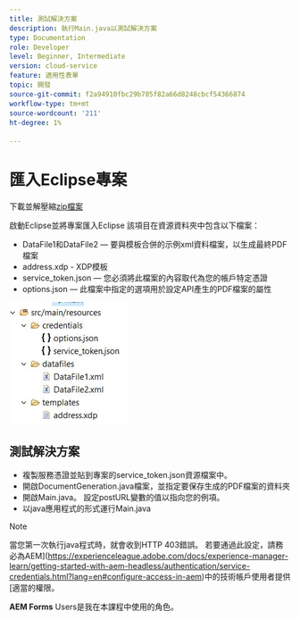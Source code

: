 ```yaml
---
title: 測試解決方案
description: 執行Main.java以測試解決方案
type: Documentation
role: Developer
level: Beginner, Intermediate
version: cloud-service
feature: 適用性表單
topic: 開發
source-git-commit: f2a94910fbc29b705f82a66d8248cbcf54366874
workflow-type: tm+mt
source-wordcount: '211'
ht-degree: 1%

---
```



# 匯入Eclipse專案

下載並解壓縮[zip檔案](./assets/aem-forms-doc-gen.zip)

啟動Eclipse並將專案匯入Eclipse
該項目在資源資料夾中包含以下檔案：

* DataFile1和DataFile2 — 要與模板合併的示例xml資料檔案，以生成最終PDF檔案
* address.xdp - XDP模板
* service_token.json — 您必須將此檔案的內容取代為您的帳戶特定憑證
* options.json — 此檔案中指定的選項用於設定API產生的PDF檔案的屬性

![resources-file](./assets/resource-files.JPG)

## 測試解決方案

* 複製服務憑證並貼到專案的service_token.json資源檔案中。
* 開啟DocumentGeneration.java檔案，並指定要保存生成的PDF檔案的資料夾
* 開啟Main.java。 設定postURL變數的值以指向您的例項。
* 以java應用程式的形式運行Main.java

>[!NOTE]
> 當您第一次執行java程式時，就會收到HTTP 403錯誤。 若要通過此設定，請務必為AEM](https://experienceleague.adobe.com/docs/experience-manager-learn/getting-started-with-aem-headless/authentication/service-credentials.html?lang=en#configure-access-in-aem)中的技術帳戶使用者提供[適當的權限。

**AEM Forms** Users是我在本課程中使用的角色。

